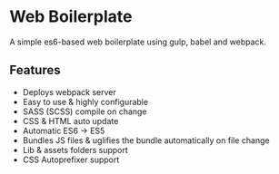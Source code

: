 # Web Boilerplate
A simple es6-based web boilerplate using gulp, babel and webpack.

## Features
 - Deploys webpack server
 - Easy to use & highly configurable
 - SASS (SCSS) compile on change
 - CSS & HTML auto update
 - Automatic ES6 -> ES5
 - Bundles JS files & uglifies the bundle automatically on file change
 - Lib & assets folders support
 - CSS Autoprefixer support

